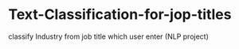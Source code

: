 # Text-Classification-for-jop-titles
classify Industry from job title which user enter (NLP project)
